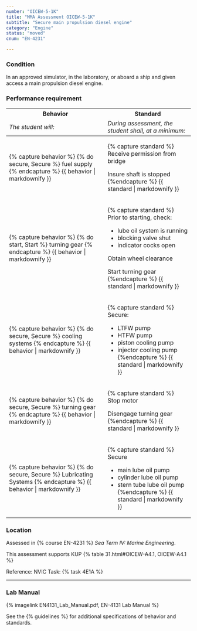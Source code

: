 ```yaml
---
number: "OICEW-5-1K"
title: "MMA Assessment OICEW-5-1K"
subtitle: "Secure main propulsion diesel engine"
category: "Engine"
status: "moved"
cnum: "EN-4231"

---
```

### Condition

In an approved simulator, in the laboratory, or aboard a ship and given access a main propulsion diesel engine.

### Performance requirement 

<table width='100%' class='Guidelines'>
 <thead>
 <tr>
     <th class='thirty'>Behavior</th>
     <th class='seventy'>Standard</th>
 </tr>
 <tr>
     <td><em>The student will:</em></td>
     <td><em>During assessment, the student shall, at a minimum:</em></td>
 </tr>
 </thead>
 <tbody>
 

<tr><td>

{% capture behavior %}
{% do secure, Secure %} fuel supply
{% endcapture %}
{{ behavior | markdownify }}

</td><td>

{% capture standard %}
Receive permission from bridge

Insure shaft is stopped
{%endcapture %}
{{ standard | markdownify }}

</td></tr>



<tr><td>

{% capture behavior %}
{% do start, Start %} turning gear
{% endcapture %}
{{ behavior | markdownify }}

</td><td>

{% capture standard %}
Prior to starting, check:

  * lube oil system is running
  * blocking valve shut
  * indicator cocks open

Obtain wheel clearance

Start turning gear
{%endcapture %}
{{ standard | markdownify }}

</td></tr>



<tr><td>

{% capture behavior %}
{% do secure, Secure %} cooling systems
{% endcapture %}
{{ behavior | markdownify }}

</td><td>

{% capture standard %}
Secure:

  * LTFW pump
  * HTFW pump
  * piston cooling pump
  * injector cooling pump
{%endcapture %}
{{ standard | markdownify }}

</td></tr>



<tr><td>

{% capture behavior %}
{% do secure, Secure %} turning gear
{% endcapture %}
{{ behavior | markdownify }}

</td><td>

{% capture standard %}
Stop motor

Disengage turning gear
{%endcapture %}
{{ standard | markdownify }}

</td></tr>



<tr><td>

{% capture behavior %}
{% do secure, Secure %} Lubricating Systems
{% endcapture %}
{{ behavior | markdownify }}

</td><td>

{% capture standard %}
Secure

  * main lube oil pump
  * cylinder lube oil pump
  * stern tube lube oil pump
{%endcapture %}
{{ standard | markdownify }}

</td></tr>



 </tbody>
 </table>

### Location

Assessed in  {% course  EN-4231 %}  *Sea Term IV: Marine Engineering*.

This assessment supports KUP {% table 31.html#OICEW-A4.1, OICEW-A4.1 %}

Reference: NVIC Task: {% task 4E1A  %}

***

### Lab Manual

{% imagelink EN4131_Lab_Manual.pdf, EN-4131 Lab Manual %}

See the {% guidelines %} for additional specifications of behavior and standards.